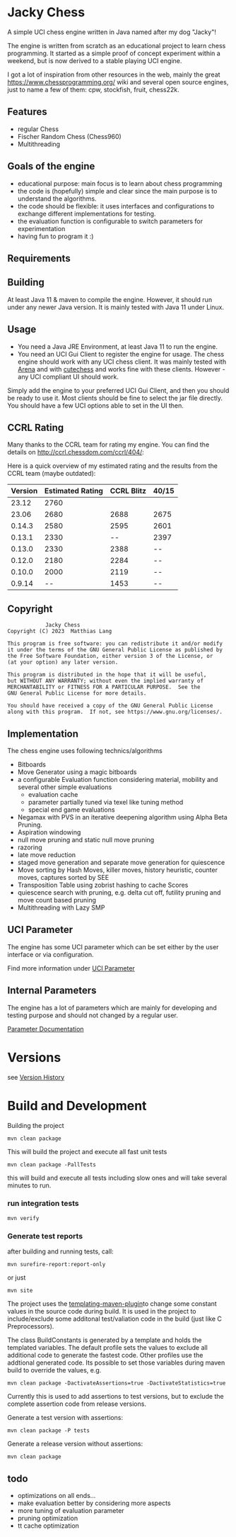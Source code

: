 # Jacky Chess

A simple UCI chess engine written in Java named after my dog "Jacky"!
                                                  
The engine is written from scratch as an educational project to learn chess programming.
It started as a simple proof of concept experiment within a weekend, but is now derived to a stable playing UCI engine.

I got a lot of inspiration from other resources in the web, mainly the great https://www.chessprogramming.org/ wiki
and several open source engines, just to name a few of them: cpw, stockfish, fruit, chess22k.
                      
## Features
                                 
- regular Chess
- Fischer Random Chess (Chess960)
- Multithreading

## Goals of the engine

- educational purpose: main focus is to learn about chess programming
- the code is (hopefully) simple and clear since the main purpose is to understand the algorithms.
- the code should be flexible: it uses interfaces and configurations to exchange different implementations for testing.
- the evaluation function is configurable to switch parameters for experimentation
- having fun to program it :)

## Requirements
                                   
## Building

At least Java 11 & maven to compile the engine.
However, it should run under any newer Java version. It is mainly tested with Java 11 under Linux.
           
## Usage


 - You need a Java JRE Environment, at least Java 11 to run the engine.
 - You need an UCI Gui Client to register the engine for usage. The chess engine should work with any UCI chess client.
It was mainly tested with [Arena](http://www.playwitharena.de/) and with [cutechess](https://github.com/cutechess/cutechess)
and works fine with these clients. However - any UCI compliant UI should work.

Simply add the engine to your preferred UCI Gui Client, and then you should be ready to use it. Most clients should be fine
to select the jar file directly.
You should have a few UCI options able to set in the UI then.

## CCRL Rating

Many thanks to the CCRL team for rating my engine. You can find the details 
on http://ccrl.chessdom.com/ccrl/404/:          

Here is a quick overview of my estimated rating and the results from the CCRL team (maybe outdated):

| Version | Estimated Rating | CCRL Blitz | 40/15 |
|---------|------------------|------------|-------|
| 23.12   | 2760             |        |   |
| 23.06   | 2680             | 2688       | 2675  |
| 0.14.3  | 2580             | 2595       | 2601  |
| 0.13.1  | 2330             | --         | 2397  |
| 0.13.0  | 2330             | 2388       | --    |
| 0.12.0  | 2180             | 2284       | --    |
| 0.10.0  | 2000             | 2119       | --    |
| 0.9.14  | --               | 1453       | --    |

## Copyright


                Jacky Chess 
    Copyright (C) 2023  Matthias Lang

    This program is free software: you can redistribute it and/or modify
    it under the terms of the GNU General Public License as published by
    the Free Software Foundation, either version 3 of the License, or
    (at your option) any later version.

    This program is distributed in the hope that it will be useful,
    but WITHOUT ANY WARRANTY; without even the implied warranty of
    MERCHANTABILITY or FITNESS FOR A PARTICULAR PURPOSE.  See the
    GNU General Public License for more details.

    You should have received a copy of the GNU General Public License
    along with this program.  If not, see https://www.gnu.org/licenses/.

## Implementation

The chess engine uses following technics/algorithms 

- Bitboards
- Move Generator using a magic bitboards  
- a configurable Evaluation function considering material, mobility and several other simple evaluations
  - evaluation cache
  - parameter partially tuned via texel like tuning method
  - special end game evaluations
- Negamax with PVS in an iterative deepening algorithm using Alpha Beta Pruning.
- Aspiration windowing
- null move pruning and static null move pruning
- razoring
- late move reduction
- staged move generation and separate move generation for quiescence
- Move sorting by Hash Moves, killer moves, history heuristic, counter moves, captures sorted by SEE
- Transposition Table using zobrist hashing to cache Scores
- quiescence search with pruning, e.g. delta cut off, futility pruning and move count based pruning
- Multithreading with Lazy SMP


## UCI Parameter

The engine has some UCI parameter which can be set either by the user interface or via configuration.

Find more information under [UCI Parameter](docs/uciparameter.md)

## Internal Parameters

The engine has a lot of parameters which are mainly for developing and testing purpose and should not changed
by a regular user.

[Parameter Documentation](docs/internalparameter.md)



# Versions

see [Version History](docs/versionhistory.md)                     


# Build and Development 

Building the project

    mvn clean package

This will build the project and execute all fast unit tests

    mvn clean package -PallTests

this will build and execute all tests including slow ones and will take several minutes to run.

### run integration tests

    mvn verify

### Generate test reports

after building and running tests, call:

    mvn surefire-report:report-only

or just 

    mvn site


The project uses the  [templating-maven-plugin](https://www.mojohaus.org/templating-maven-plugin/index.html)to change some constant values in the source code during build.
It is used in the project to include/exclude some additonal test/valiation code in the build (just like C Preprocessors).

The class BuildConstants is generated by a template and holds the templated variables. The default profile sets the
values to exclude all additional code to generate the fastest code. Other profiles use the addtional generated
code. Its possible to set those variables during maven build to override the values, e.g.

    mvn clean package -DactivateAssertions=true -DactivateStatistics=true

Currently this is used to add assertions to test versions, but to exclude the complete assertion code from release versions.

Generate a test version with assertions:

    mvn clean package -P tests

Generate a release version without assertions:

    mvn clean package


## todo 
           
- optimizations on all ends...
- make evaluation better by considering more aspects
- more tuning of evaluation parameter
- pruning optimization
- tt cache optimization


